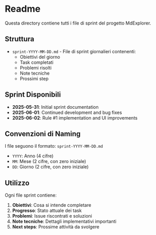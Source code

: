 ﻿# Readme

Questa directory contiene tutti i file di sprint del progetto MdExplorer.

## Struttura

* `sprint-YYYY-MM-DD.md` - File di sprint giornalieri contenenti:
  * Obiettivi del giorno
  * Task completati
  * Problemi risolti
  * Note tecniche
  * Prossimi step

## Sprint Disponibili

* **2025-05-31**: Initial sprint documentation
* **2025-06-01**: Continued development and bug fixes
* **2025-06-02**: Rule #1 implementation and UI improvements

## Convenzioni di Naming

I file seguono il formato: `sprint-YYYY-MM-DD.md`

* `YYYY`: Anno (4 cifre)
* `MM`: Mese (2 cifre, con zero iniziale)
* `DD`: Giorno (2 cifre, con zero iniziale)

## Utilizzo

Ogni file sprint contiene:

1. **Obiettivi**: Cosa si intende completare
2. **Progresso**: Stato attuale dei task
3. **Problemi**: Issue riscontrati e soluzioni
4. **Note tecniche**: Dettagli implementativi importanti
5. **Next steps**: Prossime attività da svolgere

<br />

